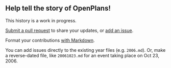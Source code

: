 ## Help tell the story of OpenPlans! 

This history is a work in progress. 

[Submit a pull request](https://help.github.com/articles/creating-a-pull-request/) 
to share your updates, or [add an issue](https://github.com/openplans/history-of/issues).

Format your contributions [with Markdown](https://help.github.com/articles/github-flavored-markdown/).

You can add issues directly to the existing year files (e.g. `2006.md`). 
Or, make a reverse-dated file, like `20061023.md` for an event taking place on Oct 23, 2006.


